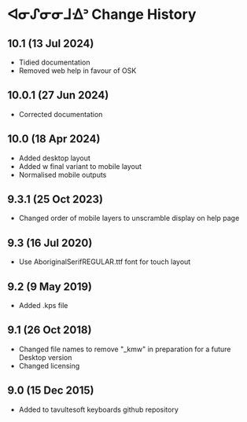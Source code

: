 ᐊᓂᔑᓂᓂᒧᐎᐣ Change History
============================
10.1 (13 Jul 2024)
-----------------
* Tidied documentation
* Removed web help in favour of OSK

10.0.1 (27 Jun 2024)
-----------------
* Corrected documentation

10.0 (18 Apr 2024)
-----------------
* Added desktop layout
* Added w final variant to mobile layout
* Normalised mobile outputs

9.3.1 (25 Oct 2023)
-----------------
* Changed order of mobile layers to unscramble display on help page

9.3 (16 Jul 2020)
-----------------
* Use AboriginalSerifREGULAR.ttf font for touch layout

9.2 (9 May 2019)
----------------
* Added .kps file

9.1 (26 Oct 2018)
-----------------
* Changed file names to remove "_kmw" in preparation for a future Desktop version
* Changed licensing

9.0 (15 Dec 2015)
-----------------

* Added to tavultesoft keyboards github repository
